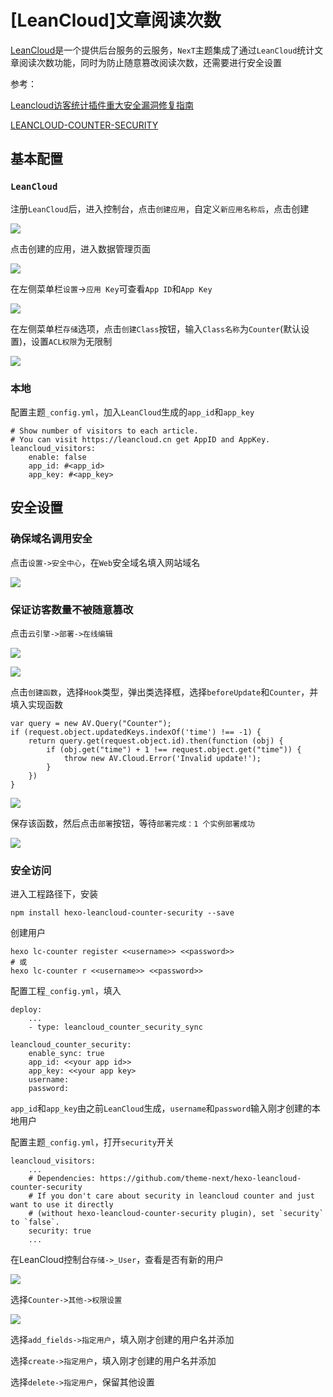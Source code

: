
# [LeanCloud]文章阅读次数

[LeanCloud](https://leancloud.cn/)是一个提供后台服务的云服务，`NexT`主题集成了通过`LeanCloud`统计文章阅读次数功能，同时为防止随意篡改阅读次数，还需要进行安全设置

参考：

[Leancloud访客统计插件重大安全漏洞修复指南](https://leaferx.online/2018/02/11/lc-security/)

[LEANCLOUD-COUNTER-SECURITY](https://github.com/theme-next/hexo-theme-next/blob/master/docs/zh-CN/LEANCLOUD-COUNTER-SECURITY.md)

## 基本配置

### `LeanCloud`

注册`LeanCloud`后，进入控制台，点击`创建应用`，自定义`新应用名称后`，点击创建

![](./imgs/leancloud-create-app.png)

点击创建的应用，进入数据管理页面

![](./imgs/leancloud-datamanage.png)

在左侧菜单栏`设置`->`应用 Key`可查看`App ID`和`App Key`

![](./imgs/leancloud-app-key.png)

在左侧菜单栏`存储`选项，点击`创建Class`按钮，输入`Class名称`为`Counter`(默认设置)，设置`ACL权限`为无限制

![](./imgs/leancloud-create-class.png)

### 本地

配置主题`_config.yml`，加入`LeanCloud`生成的`app_id`和`app_key`

    # Show number of visitors to each article.
    # You can visit https://leancloud.cn get AppID and AppKey.
    leancloud_visitors:
        enable: false
        app_id: #<app_id>
        app_key: #<app_key>

## 安全设置

### 确保域名调用安全

点击`设置->安全中心`，在`Web`安全域名填入网站域名

![](./imgs/leancloud-web-safe.png)

### 保证访客数量不被随意篡改

点击`云引擎->部署->在线编辑`

![](./imgs/leancloud-deploy-1.png)

![](./imgs/leancloud-deploy-2.png)

点击`创建函数`，选择`Hook`类型，弹出类选择框，选择`beforeUpdate`和`Counter`，并填入实现函数

    var query = new AV.Query("Counter");
    if (request.object.updatedKeys.indexOf('time') !== -1) {
        return query.get(request.object.id).then(function (obj) {
            if (obj.get("time") + 1 !== request.object.get("time")) {
                throw new AV.Cloud.Error('Invalid update!');
            }
        })
    }

![](./imgs/leancloud-new-func.png)

保存该函数，然后点击`部署`按钮，等待`部署完成：1 个实例部署成功`

![](./imgs/leancloud-deploy-complete.png)

### 安全访问

进入工程路径下，安装

    npm install hexo-leancloud-counter-security --save

创建用户

    hexo lc-counter register <<username>> <<password>>
    # 或
    hexo lc-counter r <<username>> <<password>>

配置工程`_config.yml`，填入

    deploy:
        ...
        - type: leancloud_counter_security_sync

    leancloud_counter_security:
        enable_sync: true
        app_id: <<your app id>>
        app_key: <<your app key>
        username: 
        password:

`app_id`和`app_key`由之前`LeanCloud`生成，`username`和`password`输入刚才创建的本地用户

配置主题`_config.yml`，打开`security`开关

    leancloud_visitors:
        ...
        # Dependencies: https://github.com/theme-next/hexo-leancloud-counter-security
        # If you don't care about security in leancloud counter and just want to use it directly
        # (without hexo-leancloud-counter-security plugin), set `security` to `false`.
        security: true
        ...

在LeanCloud控制台`存储->_User`，查看是否有新的用户

![](./imgs/leancloud-user.png)

选择`Counter->其他->权限设置`

![](./imgs/leancloud-security-setting.png)

选择`add_fields->指定用户`，填入刚才创建的用户名并添加

选择`create->指定用户`，填入刚才创建的用户名并添加

选择`delete->指定用户`，保留其他设置











